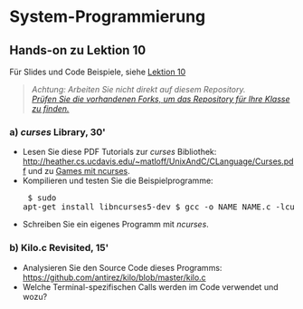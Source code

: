# System-Programmierung
## Hands-on zu Lektion 10
Für Slides und Code Beispiele, siehe [Lektion 10](../../../fhnw-syspr/blob/master/10/README.md)

> *Achtung: Arbeiten Sie nicht direkt auf diesem Repository.*<br/>
> *[Prüfen Sie die vorhandenen Forks, um das Repository für Ihre Klasse zu finden.](../../network/members)*

### a) *curses* Library, 30'
* Lesen Sie diese PDF Tutorials zur *curses* Bibliothek: http://heather.cs.ucdavis.edu/~matloff/UnixAndC/CLanguage/Curses.pdf und zu [Games mit ncurses](https://www.viget.com/articles/game-programming-in-c-with-the-ncurses-library/).
* Kompilieren und testen Sie die Beispielprogramme:<pre>
$ sudo apt-get install libncurses5-dev
$ gcc -o NAME NAME.c -lcurses</pre>
* Schreiben Sie ein eigenes Programm mit *ncurses*.

### b) Kilo.c Revisited, 15'
* Analysieren Sie den Source Code dieses Programms: https://github.com/antirez/kilo/blob/master/kilo.c
* Welche Terminal-spezifischen Calls werden im Code verwendet und wozu?
